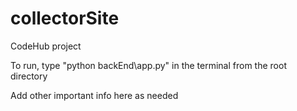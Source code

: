 # collectorSite
CodeHub project

To run, type "python backEnd\app.py" in the terminal from the root directory

Add other important info here as needed
